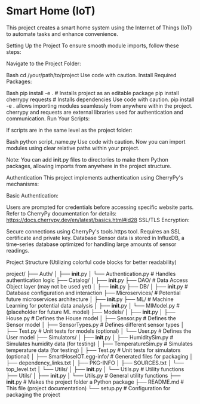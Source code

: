 # Smart Home (IoT)

This project creates a smart home system using the Internet of Things (IoT) to automate tasks and enhance convenience.

Setting Up the Project
To ensure smooth module imports, follow these steps:

Navigate to the Project Folder:

Bash
cd /your/path/to/project
Use code with caution.
Install Required Packages:

Bash
pip install -e .  # Installs project as an editable package
pip install cherrypy requests  # Installs dependencies
Use code with caution.
pip install -e . allows importing modules seamlessly from anywhere within the project.
cherrypy and requests are external libraries used for authentication and communication.
Run Your Scripts:

If scripts are in the same level as the project folder:

Bash
python script_name.py
Use code with caution.
Now you can import modules using clear relative paths within your project.

Note: You can add __init__.py files to directories to make them Python packages, allowing imports from anywhere in the project structure.

Authentication
This project implements authentication using CherryPy's mechanisms:

Basic Authentication:

Users are prompted for credentials before accessing specific website parts.
Refer to CherryPy documentation for details: https://docs.cherrypy.dev/en/latest/basics.html#id28
SSL/TLS Encryption:

Secure connections using CherryPy's tools.https tool.
Requires an SSL certificate and private key.
Database
Sensor data is stored in InfluxDB, a time-series database optimized for handling large amounts of sensor readings.

Project Structure
(Utilizing colorful code blocks for better readability)

project/
├── Auth/
│   ├── __init__.py
│   └── Authentication.py  # Handles authentication logic
├── Catalog/
│   ├── __init__.py
├── DAO/  # Data Access Object layer (may not be used yet)
│   ├── __init__.py
├── DB/
│   ├── __init__.py  # Database configuration and interaction
├── Microservices/  # Potential future microservices architecture
│   ├── __init__.py
├── ML/  # Machine Learning for potential data analysis
│   ├── __init__.py
│   └── MIModel.py  # (placeholder for future ML model)
├── Models/
│   ├── __init__.py
│   ├── House.py  # Defines the House model
│   ├── Sensor.py  # Defines the Sensor model
│   ├── SensorTypes.py  # Defines different sensor types
│   ├── Test.py  # Unit tests for models (optional)
│   └── User.py  # Defines the User model
├── Simulators/
│   ├── __init__.py
│   ├── HumiditySim.py  # Simulates humidity data (for testing)
│   ├── TemperatureSim.py  # Simulates temperature data (for testing)
│   ├── Test.py  # Unit tests for simulators (optional)
│   ├── SmartHoselOT.egg-info/  # Generated files for packaging
│       ├── dependency_links.txt
│       ├── PKG-INFO
│       ├── SOURCES.txt
│       └── top_level.txt
│   └── Utils/
│       ├── __init__.py
│       └── Utils.py  # Utility functions
├── Utils/
│   ├── __init__.py
│   └── Utils.py  # General utility functions
├── __init__.py  # Makes the project folder a Python package
├── README.md  # This file (project documentation)
└── setup.py  # Configuration for packaging the project